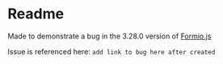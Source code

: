 # Readme

Made to demonstrate a bug in the 3.28.0 version of [Formio.js](https://github.com/formio/formio.js/tree/3.x)

Issue is referenced here: `add link to bug here after created`
